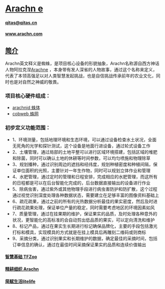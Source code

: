 ﻿# [Arachn e](https://github.com/arachn) 
####  qitas@qitas.cn 
####  www.arachn.com
## [简介](https://github.com/arachn/arachne/wiki) 

Arachn英文释义是蜘蛛，是项目核心设备的形貌抽象，Arachn名称源自西方神话人物阿拉克涅[Arachne](https://en.wikipedia.org/wiki/Arachne) ，本身带有发人深省的人物故事，通过这个名称来定义，代表了本领高强足以对人类智慧发起挑战，也是自信挑战传承前年的农业文化，同时也是对自然之神威的敬畏。


### 项目核心硬件组成：

- [arachnid 蛛体](https://github.com/arachn/arachnid) 
- [cobweb 蛛网](https://github.com/arachn/cobweb) 


### 初步定义功能范围：

- 1、环境测量，包括地理环境和生态环境，可以通过设备检查水土状况，全面无死角的光学和探针测试，这个设备是地面行进设备，通过轮式设备工作
- 2、土壤管理，通过局部的土地平整可以进行区域环境搭建，包括区域的堆肥和除菌，同时可以确认土地的休耕等时间参数，可以均匀喷施和物理除草
- 3、规划播种，通过识别周边的遮挡和经纬度，规划种植密度和种植间隔，保证单位面积的光照，主要针对一年生作物，同时可以规划立体作业和管理
- 4、水肥管理，通过定时的管理和日程安排，完成相应的水肥管理，而这所有的日程都是可以在后台智能化完成的，后台数据直接输出的设备进行作业
- 5、除病虫害，通过紫外或其他物理手段进行病虫害防护和防扩散，这个过程通过视觉识别深度处理各种数据状态，需要建立在足够丰富的图像资料基础上
- 6、疏花疏果，通过之前的所有的光热数据分析最佳的果实密度，然后及时进行疏花疏果处理，保证单位产量的稳定，同时需要考虑地区的环境因素如风
- 7、质量管理，通过在挂果期的维护，保证果实的品质，及时处理各种意外的状况，更智能化的高标准的会自动剪出低品质的果实，可以定向清洗和维护
- 8、标记产品，通过在果实生长期进行标记确保品牌化，主要的手段包括激光打标和模具，实现模具的方式就是在挂上模具后再雕刻二维码或则商标
- 9、采摘分类，通过识别果实和长期维护的数据，确定最佳的采摘时间，包括订单信息的确认，通过在最佳时间采摘保证果实的品质和连续价值输出

####  [智慧基础 TFZoo](https://github.com/tfzoo/repomap)
####  [精耕细织 Arachn](https://github.com/arachn/arachne)
####  [简赋生活litelife](https://github.com/lite-life/manor)
